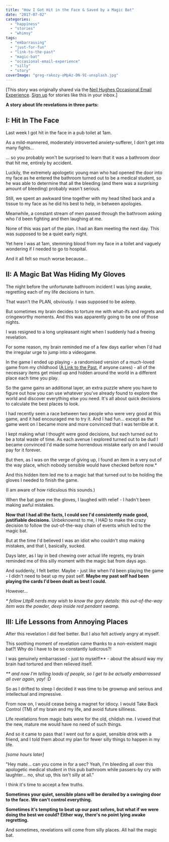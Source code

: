 ```yaml
---
title: "How I Got Hit in the Face & Saved by a Magic Bat"
date: "2017-07-02"
categories: 
  - "happiness"
  - "stories"
  - "whimsy"
tags: 
  - "embarrassing"
  - "just-for-fun"
  - "link-to-the-past"
  - "magic-bat"
  - "occasional-email-experience"
  - "silly"
  - "story"
coverImage: "greg-rakozy-oMpAz-DN-9I-unsplash.jpg"
---
```


\[This story was originally shared via the [Neil Hughes Occasional Email Experience](https://www.walkingoncustard.com/occasional-email-experience/). [Sign up](https://www.walkingoncustard.com/occasional-email-experience/) for stories like this in your inbox.\]

**A story about life revelations in three parts:**

## I: Hit In The Face

Last week I got hit in the face in a pub toilet at 1am.

As a mild-mannered, moderately introverted anxiety-sufferer, I don't get into many fights...

<!--more-->

... so you probably won't be surprised to learn that it was a bathroom door that hit me, entirely by accident.

Luckily, the extremely apologetic young man who had opened the door into my face as he entered the bathroom turned out to be a medical student, so he was able to determine that all the bleeding (and there was a _surprising_ amount of bleeding) probably wasn't serious.

Still, we spent an awkward time together with my head tilted back and a tissue to my face as he did his best to help, in between apologies.

Meanwhile, a constant stream of men passed through the bathroom asking who I'd been fighting and then laughing at me.

None of this was part of the plan. I had an 8am meeting the next day. This was supposed to be a quiet early night.

Yet here I was at 1am, stemming blood from my face in a toilet and vaguely wondering if I needed to go to hospital.

And it all felt so much worse because...

## II: A Magic Bat Was Hiding My Gloves

The night before the unfortunate bathroom incident I was lying awake, regretting each of my life decisions in turn.

That wasn't the PLAN, obviously. I was supposed to be asleep.

But sometimes my brain decides to torture me with what-ifs and regrets and cringeworthy moments. And this was apparently going to be one of those nights.

I was resigned to a long unpleasant night when I suddenly had a freeing revelation.

For some reason, my brain reminded me of a few days earlier when I'd had the irregular urge to jump into a videogame.

In the game I ended up playing - a randomised version of a much-loved game from my childhood ([A Link to the Past](http://cdn.gamer-network.net/2017/usgamer/a-link-to-the-past-4.jpg/EG11/resize/910x-1), if anyone cares) - all of the necessary items get mixed up and hidden around the world in a different place each time you play.

So the game gains an additional layer, an extra puzzle where you have to figure out how you can use whatever you've already found to explore the world and discover everything else you need. It's all about quick decisions to calculate the best places to look.

I had recently seen a race between two people who were very good at this game, and it had encouraged me to try it. And I had fun... except as the game went on I became more and more convinced that I was terrible at it.

I kept making what I thought were good decisions, but each turned out to be a total waste of time. As each avenue I explored turned out to be dud I became convinced I'd made some horrendous mistake early on and I would pay for it forever.

But then, as I was on the verge of giving up, I found an item in a very out of the way place, which nobody sensible would have checked before now.\*

And this hidden item led me to a magic bat that turned out to be holding the gloves I needed to finish the game.

(I am aware of how ridiculous this sounds.)

When the bat gave me the gloves, I laughed with relief - I hadn't been making awful mistakes.

**Now that I had all the facts, I could see I'd consistently made good, justifiable decisions.** Unbeknownst to me, I HAD to make the crazy decision to follow the out-of-the-way chain of events which led to the magic bat.

But at the time I'd believed I was an idiot who couldn't stop making mistakes, and that I, basically, sucked.

Days later, as I lay in bed chewing over actual life regrets, my brain reminded me of this silly moment with the magic bat from days ago.

And suddenly, I felt better. Maybe - just like when I'd been playing the game - I didn't need to beat up my past self. **Maybe my past self had been playing the cards I'd been dealt as best I could.**

However...

_\* fellow LttpR nerds may wish to know the gory details: this out-of-the-way item was the powder, deep inside red pendant swamp._

## III: Life Lessons from Annoying Places

After this revelation I did feel better. But I also felt actively angry at myself.

This soothing moment of revelation came thanks to a non-existent magic bat?! Why do I have to be so constantly ludicrous?!

I was genuinely embarrassed - just to myself!\*\* - about the absurd way my brain had tortured and then relieved itself.

_\*\* and now I'm telling loads of people, so I get to be actually embarrassed all over again, yay! :D_

So as I drifted to sleep I decided it was time to be grownup and serious and intellectual and impressive.

From now on, I would cease being a magnet for idiocy. I would Take Back Control (TM) of my brain and my life, and avoid future silliness.

Life revelations from magic bats were for the old, childish me. I vowed that the new, mature me would have no need of such things.

And so it came to pass that I went out for a quiet, sensible drink with a friend, and I told them about my plan for fewer silly things to happen in my life.

_\[some hours later\]_

"Hey mate... can you come in for a sec? Yeah, I'm bleeding all over this apologetic medical student in this pub bathroom while passers-by cry with laughter... no, shut up, this isn't silly at all."

I think it's time to accept a few truths.

**Sometimes your quiet, sensible plans will be derailed by a swinging door to the face. We can't control everything.**

**Sometimes it's tempting to beat up our past selves, but what if we were doing the best we could? Either way, there's no point lying awake regretting.**

And sometimes, revelations will come from silly places. All hail the magic bat.
